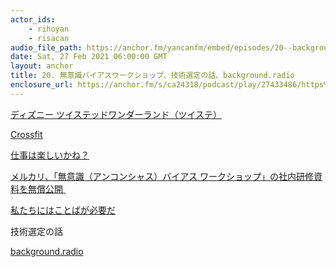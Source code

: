 ```yaml
---
actor_ids:
    - rihoyan
    - risacan
audio_file_path: https://anchor.fm/yancanfm/embed/episodes/20--background-radio-er3n2e
date: Sat, 27 Feb 2021 06:00:00 GMT
layout: anchor
title: 20. 無意識バイアスワークショップ、技術選定の話、background.radio
enclosure_url: https://anchor.fm/s/ca24318/podcast/play/27433486/https%3A%2F%2Fd3ctxlq1ktw2nl.cloudfront.net%2Fstaging%2F2021-1-26%2F159113642-44100-2-9b78e9bb2e9e5.m4a
---
```

<p><a href="https://twisted-wonderland.aniplex.co.jp/">ディズニー ツイステッドワンダーランド（ツイステ）</a></p>
<p><a href="https://www.crossfit.com/">Crossfit</a></p>
<p><a href="https://www.amazon.co.jp/dp/B00SIM19YS">仕事は楽しいかね？</a></p>
<p><a href="https://about.mercari.com/press/news/articles/20210225_unconsciousbiasworkshop/">メルカリ、「無意識（アンコンシャス）バイアス ワークショップ」の社内研修資料を無償公開&nbsp;</a></p>
<p><a href="https://www.amazon.co.jp/dp/B07L8Q6X1G/">私たちにはことばが必要だ</a></p>
<p>技術選定の話</p>
<p><a href="https://www.background.radio/">background.radio</a></p>
  